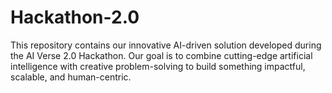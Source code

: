 # Hackathon-2.0
This repository contains our innovative AI-driven solution developed during the AI Verse 2.0 Hackathon. Our goal is to combine cutting-edge artificial intelligence with creative problem-solving to build something impactful, scalable, and human-centric.

